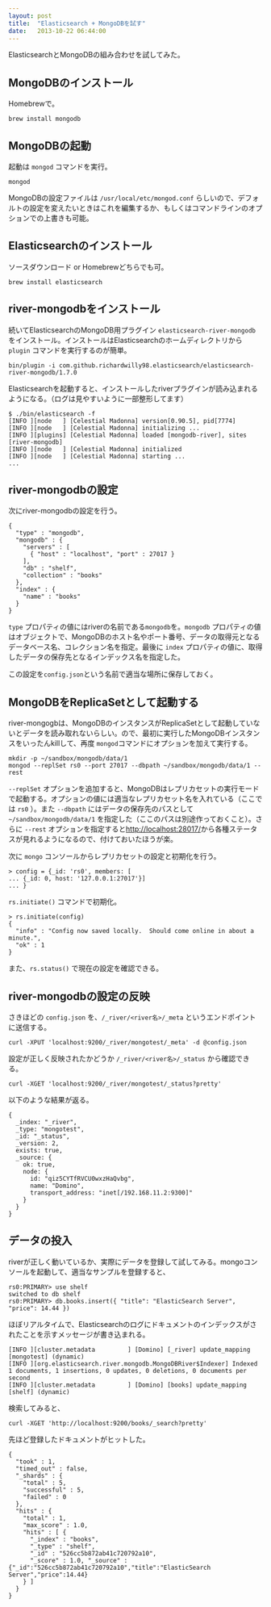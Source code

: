 ```yaml
---
layout: post
title:  "Elasticsearch + MongoDBを試す"
date:   2013-10-22 06:44:00
---
```


ElasticsearchとMongoDBの組み合わせを試してみた。

## MongoDBのインストール

Homebrewで。

    brew install mongodb

## MongoDBの起動

起動は `mongod` コマンドを実行。

    mongod

MongoDBの設定ファイルは `/usr/local/etc/mongod.conf` らしいので、デフォルトの設定を変えたいときはこれを編集するか、もしくはコマンドラインのオプションでの上書きも可能。

## Elasticsearchのインストール

ソースダウンロード or Homebrewどちらでも可。

    brew install elasticsearch

## river-mongodbをインストール

続いてElasticsearchのMongoDB用プラグイン `elasticsearch-river-mongodb` をインストール。インストールはElasticsearchのホームディレクトリから `plugin` コマンドを実行するのが簡単。

    bin/plugin -i com.github.richardwilly98.elasticsearch/elasticsearch-river-mongodb/1.7.0

Elasticsearchを起動すると、インストールしたriverプラグインが読み込まれるようになる。（ログは見やすいように一部整形してます）

    $ ./bin/elasticsearch -f
    [INFO ][node   ] [Celestial Madonna] version[0.90.5], pid[7774]
    [INFO ][node   ] [Celestial Madonna] initializing ...
    [INFO ][plugins] [Celestial Madonna] loaded [mongodb-river], sites [river-mongodb]
    [INFO ][node   ] [Celestial Madonna] initialized
    [INFO ][node   ] [Celestial Madonna] starting ...
    ...

## river-mongodbの設定

次にriver-mongodbの設定を行う。

    {
      "type" : "mongodb",
      "mongodb" : {
        "servers" : [
          { "host" : "localhost", "port" : 27017 }
        ],
        "db" : "shelf",
        "collection" : "books"
      },
      "index" : {
        "name" : "books"
      }
    }

`type` プロパティの値にはriverの名前である`mongodb`を。`mongodb` プロパティの値はオブジェクトで、MongoDBのホスト名やポート番号、データの取得元となるデータベース名、コレクション名を指定。最後に `index` プロパティの値に、取得したデータの保存先となるインデックス名を指定した。

この設定を`config.json`という名前で適当な場所に保存しておく。

## MongoDBをReplicaSetとして起動する

river-mongogbは、MongoDBのインスタンスがReplicaSetとして起動していないとデータを読み取れないらしい。ので、最初に実行したMongoDBインスタンスをいったんkillして、再度 `mongod`コマンドにオプションを加えて実行する。

    mkdir -p ~/sandbox/mongodb/data/1
    mongod --replSet rs0 --port 27017 --dbpath ~/sandbox/mongodb/data/1 --rest

`--replSet` オプションを追加すると、MongoDBはレプリカセットの実行モードで起動する。オプションの値には適当なレプリカセット名を入れている（ここでは `rs0` ）。また `--dbpath` にはデータの保存先のパスとして `~/sandbox/mongodb/data/1` を指定した（ここのパスは別途作っておくこと）。さらに `--rest` オプションを指定すると[http://localhost:28017/](http://localhost:28017/)から各種ステータスが見れるようになるので、付けておいたほうが楽。

次に `mongo` コンソールからレプリカセットの設定と初期化を行う。

    > config = {_id: 'rs0', members: [
    ... {_id: 0, host: '127.0.0.1:27017'}]
    ... }

`rs.initiate()` コマンドで初期化。

    > rs.initiate(config)
    {
      "info" : "Config now saved locally.  Should come online in about a minute.",
      "ok" : 1
    }

また、`rs.status()` で現在の設定を確認できる。

## river-mongodbの設定の反映

さきほどの `config.json` を、`/_river/<river名>/_meta` というエンドポイントに送信する。

    curl -XPUT 'localhost:9200/_river/mongotest/_meta' -d @config.json

設定が正しく反映されたかどうか `/_river/<river名>/_status` から確認できる。

    curl -XGET 'localhost:9200/_river/mongotest/_status?pretty'

以下のような結果が返る。

    {
      _index: "_river",
      _type: "mongotest",
      _id: "_status",
      _version: 2,
      exists: true,
      _source: {
        ok: true,
        node: {
          id: "qiz5CYTfRVCU0wxzHaQvbg",
          name: "Domino",
          transport_address: "inet[/192.168.11.2:9300]"
        }
      }
    }

## データの投入

riverが正しく動いているか、実際にデータを登録して試してみる。mongoコンソールを起動して、適当なサンプルを登録すると、

    rs0:PRIMARY> use shelf
    switched to db shelf
    rs0:PRIMARY> db.books.insert({ "title": "ElasticSearch Server", "price": 14.44 })

ほぼリアルタイムで、Elasticsearchのログにドキュメントのインデックスがされたことを示すメッセージが書き込まれる。

    [INFO ][cluster.metadata         ] [Domino] [_river] update_mapping [mongotest] (dynamic)
    [INFO ][org.elasticsearch.river.mongodb.MongoDBRiver$Indexer] Indexed 1 documents, 1 insertions, 0 updates, 0 deletions, 0 documents per second
    [INFO ][cluster.metadata         ] [Domino] [books] update_mapping [shelf] (dynamic)

検索してみると、

    curl -XGET 'http://localhost:9200/books/_search?pretty'

先ほど登録したドキュメントがヒットした。

    {
      "took" : 1,
      "timed_out" : false,
      "_shards" : {
        "total" : 5,
        "successful" : 5,
        "failed" : 0
      },
      "hits" : {
        "total" : 1,
        "max_score" : 1.0,
        "hits" : [ {
          "_index" : "books",
          "_type" : "shelf",
          "_id" : "526cc5b872ab41c720792a10",
          "_score" : 1.0, "_source" : {"_id":"526cc5b872ab41c720792a10","title":"ElasticSearch Server","price":14.44}
        } ]
      }
    }